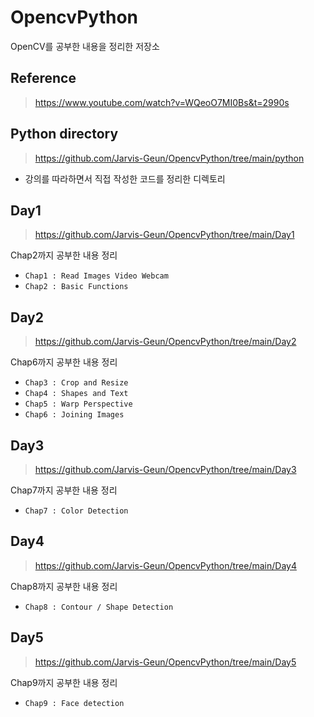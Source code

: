 # OpencvPython
OpenCV를 공부한 내용을 정리한 저장소

## Reference
> https://www.youtube.com/watch?v=WQeoO7MI0Bs&t=2990s

## Python directory
> https://github.com/Jarvis-Geun/OpencvPython/tree/main/python
- 강의를 따라하면서 직접 작성한 코드를 정리한 디렉토리

## Day1
> https://github.com/Jarvis-Geun/OpencvPython/tree/main/Day1

Chap2까지 공부한 내용 정리
- `Chap1 : Read Images Video Webcam`
- `Chap2 : Basic Functions`

## Day2
> https://github.com/Jarvis-Geun/OpencvPython/tree/main/Day2

Chap6까지 공부한 내용 정리
- `Chap3 : Crop and Resize`
- `Chap4 : Shapes and Text`
- `Chap5 : Warp Perspective`
- `Chap6 : Joining Images`

## Day3
> https://github.com/Jarvis-Geun/OpencvPython/tree/main/Day3

Chap7까지 공부한 내용 정리
- `Chap7 : Color Detection`

## Day4
> https://github.com/Jarvis-Geun/OpencvPython/tree/main/Day4

Chap8까지 공부한 내용 정리
- `Chap8 : Contour / Shape Detection`

## Day5
> https://github.com/Jarvis-Geun/OpencvPython/tree/main/Day5

Chap9까지 공부한 내용 정리
- `Chap9 : Face detection`
